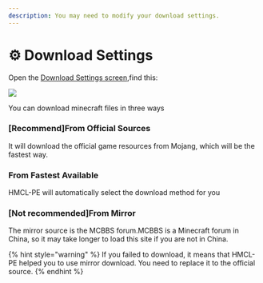 ```yaml
---
description: You may need to modify your download settings.
---
```


# ⚙ Download Settings

Open the [Download Settings screen](./),find this:

![](../../.gitbook/assets/Screenshot\_2022-08-14-16-42-02-79\_d17cc25ab2657fb.jpg)

You can download minecraft files in three ways

### \[Recommend]From Official Sources

It will download the official game resources from Mojang, which will be the fastest way.

### From Fastest Available

HMCL-PE will automatically select the download method for you

### \[Not recommended]From Mirror

The mirror source is the MCBBS forum.MCBBS is a Minecraft forum in China, so it may take longer to load this site if you are not in China.

{% hint style="warning" %}
If you failed to download, it means that HMCL-PE helped you to use mirror download. You need to replace it to the official source.
{% endhint %}

